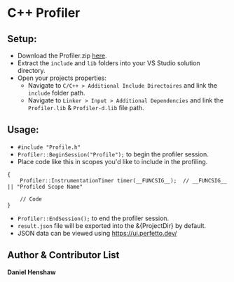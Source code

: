 C++ Profiler
==========
Setup:
----------------------------
- Download the Profiler.zip [here](https://github.com/DanDHenshaw/Profiler/releases).
- Extract the `include` and `lib` folders into your VS Studio solution directory.
- Open your projects properties:
  - Navigate to `C/C++ > Additional Include Directoires` and link the `include` folder path.
  - Navigate to `Linker > Input > Additional Dependencies` and link the `Profiler.lib` & `Profiler-d.lib` file path.

Usage:
----------------------------
- `#include "Profile.h"`
- `Profiler::BeginSession("Profile");` to begin the profiler session.
- Place code like this in scopes you'd like to include in the profiling.
```
{
	Profiler::InstrumentationTimer timer(__FUNCSIG__);  // __FUNCSIG__ || "Profiled Scope Name"

	// Code
}
```
- `Profiler::EndSession();` to end the profiler session.
- `result.json` file will be exported into the &{ProjectDir} by default.
- JSON data can be viewed using https://ui.perfetto.dev/

Author & Contributor List
-------------------------
**Daniel Henshaw**

